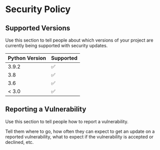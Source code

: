 # Security Policy

## Supported Versions

Use this section to tell people about which versions of your project are
currently being supported with security updates.

| Python Version | Supported          |
| ------| ------------------ |
| 3.9.2 | :white_check_mark: |
| 3.8   | :white_check_mark:|
| 3.6   | :white_check_mark: |
| < 3.0 | :white_check_mark:               |

## Reporting a Vulnerability

Use this section to tell people how to report a vulnerability.

Tell them where to go, how often they can expect to get an update on a
reported vulnerability, what to expect if the vulnerability is accepted or
declined, etc.
